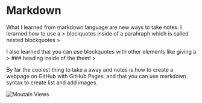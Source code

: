 # Markdown

What I learned from markdown language are new ways to take notes. I lerarned how to use a > bloclquotes inside of a parahraph which is called nested blockquotes >

I also learned that you can use blockquotes with other elements like giving a > ### heading inside of the them! >

By far the coolest thing to take a away and notes is how to create a webpage on GitHub with GitHub Pages. and that you can use markdown syntax to create list and add images.

![Moutain Views](https://eskipaper.com/images/mountains-1.jpg)
